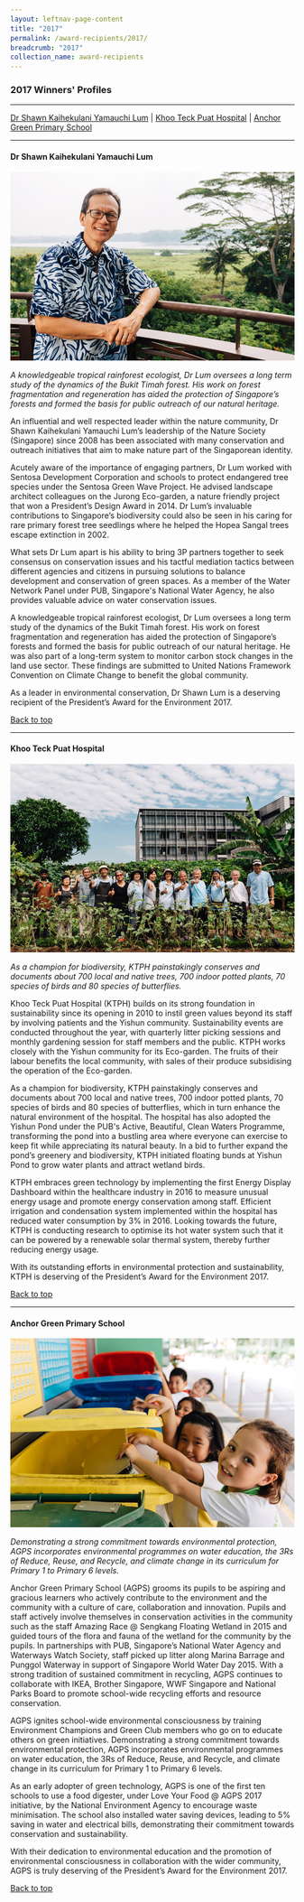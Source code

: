 ```yaml
---
layout: leftnav-page-content
title: "2017"
permalink: /award-recipients/2017/
breadcrumb: "2017"
collection_name: award-recipients
---
```


### 2017 Winners' Profiles

-------------------

[Dr Shawn Kaihekulani Yamauchi Lum](#drshawnlum) | [Khoo Teck Puat Hospital](#ktph) | [Anchor Green Primary School](#agps)

-------------------


<a name="drshawnlum"></a>
#### Dr Shawn Kaihekulani Yamauchi Lum 

![Dr Shawn Kaihekulani Yamauchi Lum](/images/award-recipients/2017-dr-shawn-lum.jpg)

*A knowledgeable tropical rainforest ecologist, Dr Lum oversees a long term study of the dynamics of the Bukit Timah forest. His work on forest fragmentation and regeneration has aided the protection of Singapore’s forests and formed the basis for public outreach of our natural heritage.*

An influential and well respected leader within the nature community, Dr Shawn Kaihekulani Yamauchi Lum’s leadership of the Nature Society (Singapore) since 2008 has been associated with many conservation and outreach initiatives that aim to make nature part of the Singaporean identity.

Acutely aware of the importance of engaging partners, Dr Lum worked with Sentosa Development Corporation and schools to protect endangered tree species under the Sentosa Green Wave Project. He advised landscape architect colleagues on the Jurong Eco-garden, a nature friendly project that won a President’s Design Award in 2014. Dr Lum’s invaluable contributions to Singapore’s biodiversity could also be seen in his caring for rare primary forest tree seedlings where he helped the Hopea Sangal trees escape extinction in 2002.

What sets Dr Lum apart is his ability to bring 3P partners together to seek consensus on conservation issues and his tactful mediation tactics between different agencies and citizens in pursuing solutions to balance development and conservation of green spaces. As a member of the Water Network Panel under PUB, Singapore's National Water Agency, he also provides valuable advice on water conservation issues.

A knowledgeable tropical rainforest ecologist, Dr Lum oversees a long term study of the dynamics of the Bukit Timah forest. His work on forest fragmentation and regeneration has aided the protection of Singapore’s forests and formed the basis for public outreach of our natural heritage. He was also part of a long-term system to monitor carbon stock changes in the land use sector. These findings are submitted to United Nations Framework Convention on Climate Change to benefit the global community.

As a leader in environmental conservation, Dr Shawn Lum is a deserving recipient of the President’s Award for the Environment 2017.

[Back to top](#top)

-------------------

<a name="ktph"></a>
#### Khoo Teck Puat Hospital 

![Khoo Teck Puat Hospital](/images/award-recipients/2017-ktph.jpg)

*As a champion for biodiversity, KTPH painstakingly conserves and documents about 700 local and native trees, 700 indoor potted plants, 70 species of birds and 80 species of butterflies.*

Khoo Teck Puat Hospital (KTPH) builds on its strong foundation in sustainability since its opening in 2010 to instil green values beyond its staff by involving patients and the Yishun community. Sustainability events are conducted throughout the year, with quarterly litter picking sessions and monthly gardening session for staff members and the public. KTPH works closely with the Yishun community for its Eco-garden. The fruits of their labour benefits the local community, with sales of their produce subsidising the operation of the Eco-garden.
 
As a champion for biodiversity, KTPH painstakingly conserves and documents about 700 local and native trees, 700 indoor potted plants, 70 species of birds and 80 species of butterflies, which in turn enhance the natural environment of the hospital. The hospital has also adopted the Yishun Pond under the PUB's Active, Beautiful, Clean Waters Programme, transforming the pond into a bustling area where everyone can exercise to keep fit while appreciating its natural beauty. In a bid to further expand the pond’s greenery and biodiversity, KTPH initiated floating bunds at Yishun Pond to grow water plants and attract wetland birds.
 
KTPH embraces green technology by implementing the first Energy Display Dashboard within the healthcare industry in 2016 to measure unusual energy usage and promote energy conservation among staff. Efficient irrigation and condensation system implemented within the hospital has reduced water consumption by 3% in 2016. Looking towards the future, KTPH is conducting research to optimise its hot water system such that it can be powered by a renewable solar thermal system, thereby further reducing energy usage.
 
With its outstanding efforts in environmental protection and sustainability, KTPH is deserving of the President’s Award for the Environment 2017.

[Back to top](#top)

-------------------

<a name="agps"></a>
#### Anchor Green Primary School 

![Anchor Green Primary School](/images/award-recipients/2017-agps.jpg)

*Demonstrating a strong commitment towards environmental protection, AGPS incorporates environmental programmes on water education, the 3Rs of Reduce, Reuse, and Recycle, and climate change in its curriculum for Primary 1 to Primary 6 levels.*

Anchor Green Primary School (AGPS) grooms its pupils to be aspiring and gracious learners who actively contribute to the environment and the community with a culture of care, collaboration and innovation. Pupils and staff actively involve themselves in conservation activities in the community such as the staff Amazing Race @ Sengkang Floating Wetland in 2015 and guided tours of the flora and fauna of the wetland for the community by the pupils. In partnerships with PUB, Singapore’s National Water Agency and Waterways Watch Society, staff picked up litter along Marina Barrage and Punggol Waterway in support of Singapore World Water Day 2015.  With a strong tradition of sustained commitment in recycling, AGPS continues to collaborate with IKEA, Brother Singapore, WWF Singapore and National Parks Board to promote school-wide recycling efforts and resource conservation.

AGPS ignites school-wide environmental consciousness by training Environment Champions and Green Club members who go on to educate others on green initiatives. Demonstrating a strong commitment towards environmental protection, AGPS incorporates environmental programmes on water education, the 3Rs of Reduce, Reuse, and Recycle, and climate change in its curriculum for Primary 1 to Primary 6 levels.

As an early adopter of green technology, AGPS is one of the first ten schools to use a food digester, under Love Your Food @ AGPS 2017 initiative, by the National Environment Agency to encourage waste minimisation. The school also installed water saving devices, leading to 5% saving in water and electrical bills, demonstrating their commitment towards conservation and sustainability.

With their dedication to environmental education and the promotion of environmental consciousness in collaboration with the wider community, AGPS is truly deserving of the President’s Award for the Environment 2017.

[Back to top](#top)
